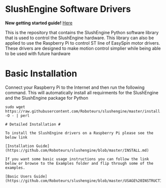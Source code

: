 # SlushEngine Software Drivers #

**New getting started guide!** [Here](http://roboteurs.com/pages/getting-started-with-the-slushengine-software-installation-hardware-setup)

This is the repository that contains the SlushEngine Python software library that is used to control the SlushEngine hardware. This library can also be applied to use the Raspberry Pi to control ST line of EasySpin motor drivers. These drivers are designed to make motion control simplier while being able to be used with future hardware

# Basic Installation #

Connect your Raspberry Pi to the Internet and then run the following command. This will automatically install all requirments for the SlushEngine and the SlushEngine package for Python
```
sudo wget https://raw.githubusercontent.com/Roboteurs/slushengine/master/install.pl -O - | perl

# Detailed Installation #

To install the SlushEngine drivers on a Raspberry Pi please see the below link

[Installation Guide](https://github.com/Roboteurs/slushengine/blob/master/INSTALL.md)

If you want some basic usage instructions you can follow the link below or browse to the Examples folder and flip through some of the examples.

[Basic Users Guide](https://github.com/Roboteurs/slushengine/blob/master/USAGE%20INSTRUCTIONS.md)

